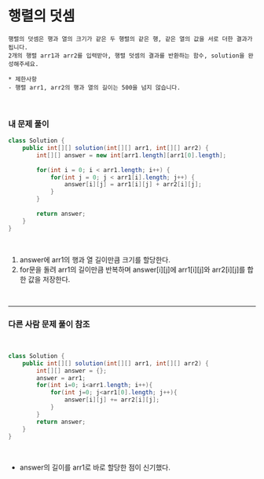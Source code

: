 # 행렬의 덧셈

```
행렬의 덧셈은 행과 열의 크기가 같은 두 행렬의 같은 행, 같은 열의 값을 서로 더한 결과가 됩니다.   
2개의 행렬 arr1과 arr2를 입력받아, 행렬 덧셈의 결과를 반환하는 함수, solution을 완성해주세요.  

* 제한사항
- 행렬 arr1, arr2의 행과 열의 길이는 500을 넘지 않습니다.
```
<br>

### 내 문제 풀이  

```java
class Solution {
    public int[][] solution(int[][] arr1, int[][] arr2) {
        int[][] answer = new int[arr1.length][arr1[0].length];
        
        for(int i = 0; i < arr1.length; i++) {
            for(int j = 0; j < arr1[i].length; j++) {
                answer[i][j] = arr1[i][j] + arr2[i][j];
            }
        }
        
        return answer;
    }
}
```
<br>

1. answer에 arr1의 행과 열 길이만큼 크기를 할당한다.
2. for문을 돌려 arr1의 길이만큼 반복하며 answer[i][j]에 arr1[i][j]와 arr2[i][j]를 합한 값을 저장한다.
  
<br>

***
### 다른 사람 문제 풀이 참조  
  
<br>

```java
class Solution {
    public int[][] solution(int[][] arr1, int[][] arr2) {
        int[][] answer = {};
        answer = arr1;
        for(int i=0; i<arr1.length; i++){
            for(int j=0; j<arr1[0].length; j++){
                answer[i][j] += arr2[i][j];
            }
        }
        return answer;
    }
}

```
<br>

* answer의 길이를 arr1로 바로 할당한 점이 신기했다. 


<br>
<br>

